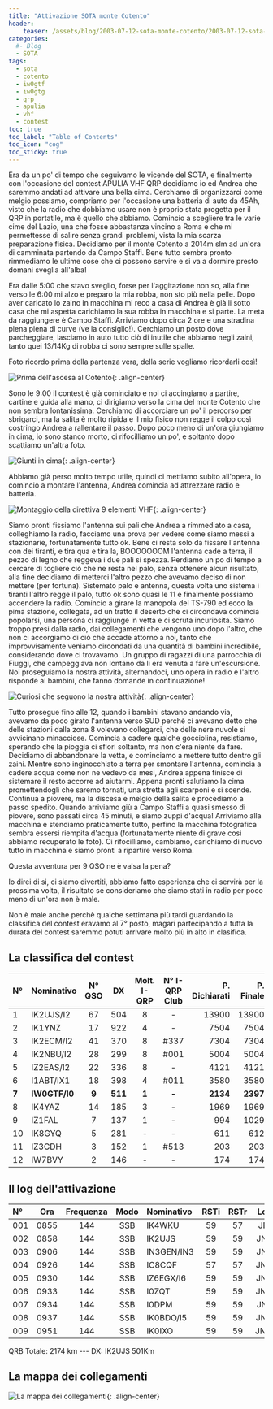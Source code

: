 ```yaml
---
title: "Attivazione SOTA monte Cotento"
header: 
    teaser: /assets/blog/2003-07-12-sota-monte-cotento/2003-07-12-sota-monte-cotento-teaser.jpg
categories:
  #- Blog
  - SOTA
tags:
  - sota
  - cotento
  - iw0gtf
  - iw0gtg
  - qrp
  - apulia
  - vhf
  - contest
toc: true
toc_label: "Table of Contents"
toc_icon: "cog"
toc_sticky: true
---
```


Era da un po' di tempo che seguivamo le vicende del SOTA, e finalmente con l'occasione del contest APULIA VHF QRP decidiamo io ed Andrea che saremmo andati ad attivare una bella cima. Cerchiamo di organizzarci come melgio possiamo, compriamo per l'occasione una batteria di auto da 45Ah, visto che la radio che dobbiamo usare non è proprio stata progetta per il QRP in portatile, ma è quello che abbiamo. Comincio a scegliere tra le varie cime del Lazio, una che fosse abbastanza vincino a Roma e che mi permettesse di salire senza grandi problemi, vista la mia scarza preparazione fisica. Decidiamo per il monte Cotento a 2014m slm ad un'ora di camminata partendo da Campo Staffi. Bene tutto sembra pronto rimmediamo le ultime cose che ci possono servire e si va a dormire presto domani sveglia all'alba!

Era dalle 5:00 che stavo sveglio, forse per l'aggitazione non so, alla fine verso le 6:00 mi alzo e preparo la mia robba, non sto più nella pelle. Dopo aver caricato lo zaino in macchina mi reco a casa di Andrea è già li sotto casa che mi aspetta carichiamo la sua robba in macchina e si parte. La meta da raggiungere è Campo Staffi. Arriviamo dopo circa 2 ore e una stradina piena piena di curve (ve la consiglio!). Cerchiamo un posto dove parcheggiare, lasciamo in auto tutto ciò di inutile che abbiamo negli zaini, tanto quei 13/14Kg di robba ci sono sempre sulle spalle.

Foto ricordo prima della partenza vera, della serie vogliamo ricordarli così!

![Prima dell'ascesa al Cotento](/assets/blog/2003-07-12-sota-monte-cotento/2003-07-12-sota-monte-cotento-01.jpg){: .align-center}

Sono le 9:00 il contest è già cominciato e noi ci accingiamo a partire, cartine e guida alla mano, ci dirigiamo verso la cima del monte Cotento che non sembra lontanissima. Cerchiamo di accorciare un po' il percorso per sbrigarci, ma la salita è molto ripida e il mio fisico non regge il colpo così costringo Andrea a rallentare il passo. Dopo poco meno di un'ora giungiamo in cima, io sono stanco morto, ci rifocilliamo un po', e soltanto dopo scattiamo un'altra foto.

![Giunti in cima](/assets/blog/2003-07-12-sota-monte-cotento/2003-07-12-sota-monte-cotento-02.jpg){: .align-center}

Abbiamo già perso molto tempo utile, quindi ci mettiamo subito all'opera, io comincio a montare l'antenna, Andrea comincia ad attrezzare radio e batteria.

![Montaggio della direttiva 9 elementi VHF](/assets/blog/2003-07-12-sota-monte-cotento/2003-07-12-sota-monte-cotento-03.jpg){: .align-center}

Siamo pronti fissiamo l'antenna sui pali che Andrea a rimmediato a casa, colleghiamo la radio, facciamo una prova per vedere come siamo messi a stazionarie, fortunatamente tutto ok. Bene ci resta solo da fissare l'antenna con dei tiranti, e tira qua e tira la, BOOOOOOOM l'antenna cade a terra, il pezzo di legno che reggeva i due pali si spezza. Perdiamo un po di tempo a cercare di togliere ciò che ne resta nel palo, senza ottenere alcun risultato, alla fine decidiamo di metterci l'altro pezzo che avevamo deciso di non mettere (per fortuna). Sistemato palo e antenna, questa volta uno sistema i tiranti l'altro regge il palo, tutto ok sono quasi le 11 e finalmente possiamo accendere la radio. Comincio a girare la manopola del TS-790 ed ecco la pima stazione, collegata, ad un tratto il deserto che ci circondava comincia popolarsi, una persona ci raggiunge in vetta e ci scruta incuriosita. Siamo troppo presi dalla radio, dai collegamenti che vengono uno dopo l'altro, che non ci accorgiamo di ciò che accade attorno a noi, tanto che improvvisamente veniamo circondati da una quantità di bambini incredibile, considerando dove ci trovavamo. Un gruppo di ragazzi di una parrocchia di Fiuggi, che campeggiava non lontano da li era venuta a fare un'escursione. Noi proseguiamo la nostra attività, alternandoci, uno opera in radio e l'altro risponde ai bambini, che fanno domande in continuazione!

![Curiosi che seguono la nostra attività](/assets/blog/2003-07-12-sota-monte-cotento/2003-07-12-sota-monte-cotento-04.jpg){: .align-center}

Tutto prosegue fino alle 12, quando i bambini stavano andando via, avevamo da poco girato l'antenna verso SUD perchè ci avevano detto che delle stazioni dalla zona 8 volevano collegarci, che delle nere nuvole si avvicinano minacciose. Comincia a cadere qualche gocciolina, resistiamo, sperando che la pioggia ci sfiori soltanto, ma non c'era niente da fare. Decidiamo di abbandonare la vetta, e cominciamo a mettere tutto dentro gli zaini. Mentre sono inginocchiato a terra per smontare l'antenna, comincia a cadere acqua come non ne vedevo da mesi, Andrea appena finisce di sistemare il resto accorre ad aiutarmi. Appena pronti salutiamo la cima promettendogli che saremo tornati, una stretta agli scarponi e si scende. Continua a piovere, ma la discesa e melgio della salita e procediamo a passo spedito. Quando arriviamo giù a Campo Staffi a quasi smesso di piovere, sono passati circa 45 minuti, e siamo zuppi d'acqua! Arriviamo alla macchina e stendiamo praticamente tutto, perfino la macchina fotografica sembra essersi riempita d'acqua (fortunatamente niente di grave così abbiamo recuperato le foto). Ci rifocilliamo, cambiamo, carichiamo di nuovo tutto in macchina e siamo pronti a ripartire verso Roma.

Questa avventura per 9 QSO ne è valsa la pena?

Io direi di si, ci siamo divertiti, abbiamo fatto esperienza che ci servirà per la prossima volta, il risultato se consideriamo che siamo stati in radio per poco meno di un'ora non è male.

Non è male anche perchè qualche settimana più tardi guardando la classifica del contest eravamo al 7° posto, magari partecipando a tutta la durata del contest saremmo potuti arrivare molto più in alto in clasifica.

## La classifica del contest

|N°|Nominativo|N° QSO|DX|Molt. I-QRP|N° I-QRP Club|P. Dichiarati|P. Finale|
|:---|:---|:---:|:---:|:---:|:---:|---:|---:|
|1|IK2UJS/I2|67|504|8|-|13900|13900|
|2|IK1YNZ|17|922|4|-|7504|7504|
|3|IK2ECM/I2|41|370|8|#337|7304|7304|
|4|IK2NBU/I2|28|299|8|#001|5004|5004|
|5|IZ2EAS/I2|22|336|8|-|4121|4121|
|6|I1ABT/IX1|18|398|4|#011|3580|3580|
|**7**|**IW0GTF/I0**|**9**|**511**|**1**|**-**|**2134**|**2397**|
|8|IK4YAZ|14|185|3|-|1969|1969|
|9|IZ1FAL|7|137|1|-|994|1029|
|10|IK8GYQ|5|281|-|-|611|612|
|11|IZ3CDH|3|152|1|#513|203|203|
|12|IW7BVY|2|146|-|-|174|174|

## Il log dell'attivazione

|N°|Ora|Frequenza|Modo|Nominativo|RSTi|RSTr|Locator|QRB|
|:---|:---:|:---:|:---:|:---|:---:|:---:|:---:|---:|
|001|0855|144|SSB|IK4WKU|59|57|JN54IE|335|
|002|0858|144|SSB|IK2UJS|59|59|JN55EU|501|
|003|0906|144|SSB|IN3GEN/IN3|59|59|JN56TC|488|
|004|0926|144|SSB|IC8CQF|57|57|JN60CN|177|
|005|0930|144|SSB|IZ6EGX/I6|59|59|JN62UK|66|
|006|0933|144|SSB|I0ZQT|59|59|JN61GO|77|
|007|0934|144|SSB|I0DPM|59|59|JN62FX|142|
|008|0937|144|SSB|IK0BDO/I5|59|59|JN53HC|263|
|009|0951|144|SSB|IK0IXO|59|59|JN52WA|125|

QRB Totale: 2174 km --- DX: IK2UJS 501Km

## La mappa dei collegamenti

![La mappa dei collegamenti](/assets/blog/2003-07-12-sota-monte-cotento/2003-07-12-sota-monte-cotento-05.jpg){: .align-center}
